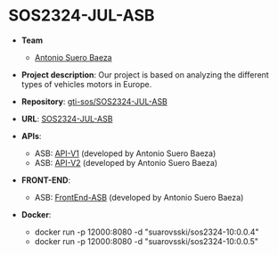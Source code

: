 # SOS2324-JUL-ASB

- **Team**
  - [Antonio Suero Baeza](https://github.com/antsuebae)
- **Project description**: Our project is based on analyzing the different types of vehicles motors in Europe.

- **Repository**: [gti-sos/SOS2324-JUL-ASB](https://github.com/gti-sos/SOS2324-10)

- **URL**: [SOS2324-JUL-ASB](http://sos2324-jul-asb.appspot.com)

-  **APIs**:
    - ASB: [API-V1](http://sos2324-jul-asb.appspot.com/api/v1/cars-by-motor/docs) (developed by Antonio Suero Baeza)
    - ASB: [API-V2](http://sos2324-jul-asb.appspot.com/api/v2/cars-by-motor/docs) (developed by Antonio Suero Baeza)
- **FRONT-END**:
    - ASB: [FrontEnd-ASB](http://sos2324-jul-asb.appspot.com/cars-by-motor) (developed by Antonio Suero Baeza)
- **Docker**:
  - docker run -p 12000:8080 -d "suarovsski/sos2324-10:0.0.4"
  - docker run -p 12000:8080 -d "suarovsski/sos2324-10:0.0.5"
